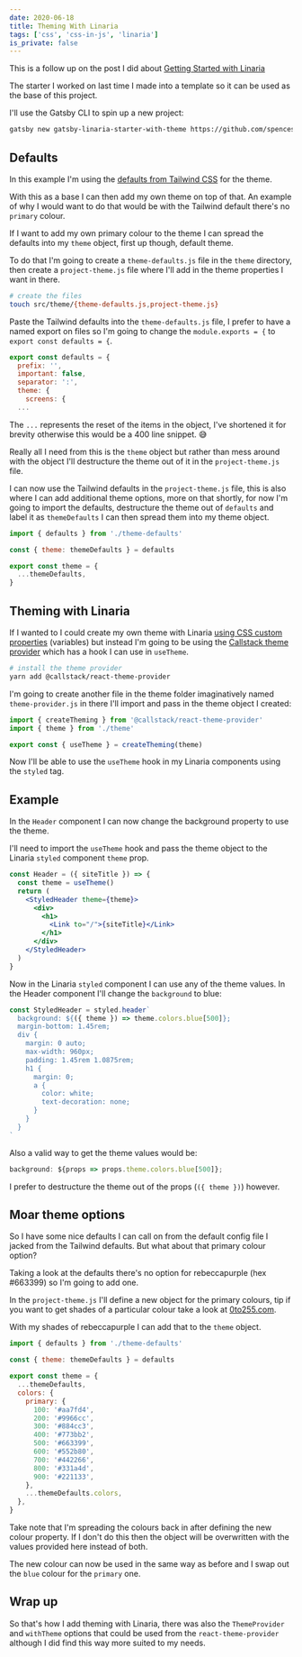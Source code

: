 ```yaml
---
date: 2020-06-18
title: Theming With Linaria
tags: ['css', 'css-in-js', 'linaria']
is_private: false
---
```


This is a follow up on the post I did about [Getting Started with
Linaria]

The starter I worked on last time I made into a template so it can be
used as the base of this project.

I'll use the Gatsby CLI to spin up a new project:

```bash
gatsby new gatsby-linaria-starter-with-theme https://github.com/spences10/gatsby-starter-linaria
```

## Defaults

In this example I'm using the [defaults from Tailwind CSS] for the
theme.

With this as a base I can then add my own theme on top of that. An
example of why I would want to do that would be with the Tailwind
default there's no `primary` colour.

If I want to add my own primary colour to the theme I can spread the
defaults into my `theme` object, first up though, default theme.

To do that I'm going to create a `theme-defaults.js` file in the
`theme` directory, then create a `project-theme.js` file where I'll
add in the theme properties I want in there.

```bash
# create the files
touch src/theme/{theme-defaults.js,project-theme.js}
```

Paste the Tailwind defaults into the `theme-defaults.js` file, I
prefer to have a named export on files so I'm going to change the
`module.exports = {` to `export const defaults = {`.

```js {1}
export const defaults = {
  prefix: '',
  important: false,
  separator: ':',
  theme: {
    screens: {
  ...
```

The `...` represents the reset of the items in the object, I've
shortened it for brevity otherwise this would be a 400 line snippet.
😅

Really all I need from this is the `theme` object but rather than mess
around with the object I'll destructure the theme out of it in the
`project-theme.js` file.

I can now use the Tailwind defaults in the `project-theme.js` file,
this is also where I can add additional theme options, more on that
shortly, for now I'm going to import the defaults, destructure the
theme out of `defaults` and label it as `themeDefaults` I can then
spread them into my theme object.

```js
import { defaults } from './theme-defaults'

const { theme: themeDefaults } = defaults

export const theme = {
  ...themeDefaults,
}
```

## Theming with Linaria

<!-- cSpell:ignore Callstack -->

If I wanted to I could create my own theme with Linaria [using CSS
custom properties] (variables) but instead I'm going to be using the
[Callstack theme provider] which has a hook I can use in `useTheme`.

```bash
# install the theme provider
yarn add @callstack/react-theme-provider
```

I'm going to create another file in the theme folder imaginatively
named `theme-provider.js` in there I'll import and pass in the theme
object I created:

```js
import { createTheming } from '@callstack/react-theme-provider'
import { theme } from './theme'

export const { useTheme } = createTheming(theme)
```

Now I'll be able to use the `useTheme` hook in my Linaria components
using the `styled` tag.

## Example

In the `Header` component I can now change the background property to
use the theme.

I'll need to import the `useTheme` hook and pass the theme object to
the Linaria `styled` component `theme` prop.

```jsx {2,4}
const Header = ({ siteTitle }) => {
  const theme = useTheme()
  return (
    <StyledHeader theme={theme}>
      <div>
        <h1>
          <Link to="/">{siteTitle}</Link>
        </h1>
      </div>
    </StyledHeader>
  )
}
```

Now in the Linaria `styled` component I can use any of the theme
values. In the Header component I'll change the `background` to blue:

```js {2}
const StyledHeader = styled.header`
  background: ${({ theme }) => theme.colors.blue[500]};
  margin-bottom: 1.45rem;
  div {
    margin: 0 auto;
    max-width: 960px;
    padding: 1.45rem 1.0875rem;
    h1 {
      margin: 0;
      a {
        color: white;
        text-decoration: none;
      }
    }
  }
`
```

Also a valid way to get the theme values would be:

```js
background: ${props => props.theme.colors.blue[500]};
```

I prefer to destructure the theme out of the props (`({ theme })`)
however.

## Moar theme options

So I have some nice defaults I can call on from the default config
file I jacked from the Tailwind defaults. But what about that primary
colour option?

Taking a look at the defaults there's no option for rebeccapurple (hex
#663399) so I'm going to add one.

In the `project-theme.js` I'll define a new object for the primary
colours, tip if you want to get shades of a particular colour take a
look at [0to255.com].

With my shades of rebeccapurple I can add that to the `theme` object.

```js {7-20}
import { defaults } from './theme-defaults'

const { theme: themeDefaults } = defaults

export const theme = {
  ...themeDefaults,
  colors: {
    primary: {
      100: '#aa7fd4',
      200: '#9966cc',
      300: '#884cc3',
      400: '#773bb2',
      500: '#663399',
      600: '#552b80',
      700: '#442266',
      800: '#331a4d',
      900: '#221133',
    },
    ...themeDefaults.colors,
  },
}
```

Take note that I'm spreading the colours back in after defining the
new colour property. If I don't do this then the object will be
overwritten with the values provided here instead of both.

The new colour can now be used in the same way as before and I swap
out the `blue` colour for the `primary` one.

## Wrap up

So that's how I add theming with Linaria, there was also the
`ThemeProvider` and `withTheme` options that could be used from the
`react-theme-provider` although I did find this way more suited to my
needs.

<!-- Links -->

[getting started with linaria]:
  https://scottspence.com/posts/linaria-getting-started/
[defaults from tailwind css]:
  https://github.com/tailwindcss/designing-with-tailwindcss/blob/master/01-getting-up-and-running/07-customizing-your-design-system/tailwind-full.config.js
[callstack theme provider]:
  https://github.com/callstack/react-theme-provider
[using css custom properties]:
  https://github.com/callstack/linaria/blob/master/docs/THEMING.md#css-custom-properties
[0to255.com]: https://0to255.com
